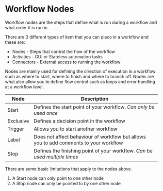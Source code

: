  # Workflow Nodes

 Workflow nodes are the steps that define what is run during a workflow and what order it is run in.

 There are 3 different types of item that you can place in a workflow and these are:
 - Nodes - Steps that control the flow of the workflow
 - Activities - GUI or Stateless automation tasks
 - Connectors - External access to running the workflow

 Nodes are mainly used for defining the direction of execution in a workflow such as where to start, where to finish and where to branch off.
Nodes are what also allow you to define flow control such as loops and error handling at a workflow level.

 | Node | Description |
 | --- | --- |
 | Start | Defines the start point of your workflow. _Can only be used once_ |
 | Exclusive | Defines a decision point in the workflow | 
 | Trigger | Allows you to start another workflow |
 | Label | Does not affect behaviour of workflow but allows you to add comments to your workflow |
 | Stop | Defines the finishing point of your workflow. _Can be used multiple times_ |

There are some basic limitations that apply to the nodes above.
1. A Start node can only point to one other node
2. A Stop node can only be pointed to by one other node
